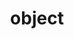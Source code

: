 ---
layout: landing_page
sidebar: qq_cli_command_reference_sidebar
summary: Listing of commands for object
title: object
zendesk_source: qq CLI Command Guide

---
